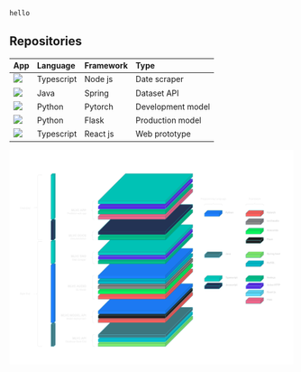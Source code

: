 ```bash
hello
```
## Repositories

| App                                                                          | Language   | Framework | Type              |
|:-----------------------------------------------------------------------------|:-----------|:----------|:------------------|
| ![](https://img.shields.io/static/v1?label=&message=MLVC-SND&color=ee3377)   | Typescript | Node js   | Date scraper      |
| ![](https://img.shields.io/static/v1?label=&message=MLVC-API&color=80EA6E)   | Java       | Spring    | Dataset API       |
| ![](https://img.shields.io/static/v1?label=&message=MLVC-AUDIO&color=1E7FFF) | Python     | Pytorch   | Development model |
| ![](https://img.shields.io/static/v1?label=&message=MLVC-MODEL&color=635BFF) | Python     | Flask     | Production model  |
| ![](https://img.shields.io/static/v1?label=&message=MLVC-APP&color=3CA6A6)   | Typescript | React js  | Web prototype     |

![Technology Stack](/assets/repo-stack-dark.drawio.png)

